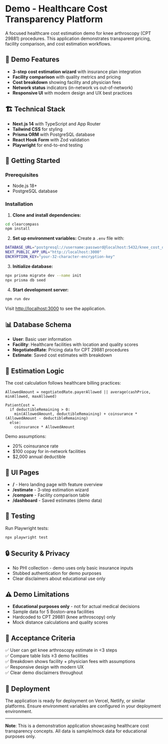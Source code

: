 # Demo - Healthcare Cost Transparency Platform

A focused healthcare cost estimation demo for knee arthroscopy (CPT 29881) procedures. This application demonstrates transparent pricing, facility comparison, and cost estimation workflows.

## 🎯 Demo Features

- **3-step cost estimation wizard** with insurance plan integration
- **Facility comparison** with quality metrics and pricing
- **Cost breakdown** showing facility and physician fees
- **Network status** indicators (in-network vs out-of-network)
- **Responsive UI** with modern design and UX best practices

## 🏗️ Technical Stack

- **Next.js 14** with TypeScript and App Router
- **Tailwind CSS** for styling
- **Prisma ORM** with PostgreSQL database
- **React Hook Form** with Zod validation
- **Playwright** for end-to-end testing

## 🚀 Getting Started

### Prerequisites

- Node.js 18+ 
- PostgreSQL database

### Installation

1. **Clone and install dependencies:**
```bash
cd clearcompass
npm install
```

2. **Set up environment variables:**
Create a `.env` file with:
```bash
DATABASE_URL="postgresql://username:password@localhost:5432/knee_cost_demo"
NEXT_PUBLIC_APP_URL="http://localhost:3000"
ENCRYPTION_KEY="your-32-character-encryption-key"
```

3. **Initialize database:**
```bash
npx prisma migrate dev --name init
npx prisma db seed
```

4. **Start development server:**
```bash
npm run dev
```

Visit [http://localhost:3000](http://localhost:3000) to see the application.

## 📊 Database Schema

- **User**: Basic user information
- **Facility**: Healthcare facilities with location and quality scores
- **NegotiatedRate**: Pricing data for CPT 29881 procedures
- **Estimate**: Saved cost estimates with breakdown

## 🧮 Estimation Logic

The cost calculation follows healthcare billing practices:

```
AllowedAmount = negotiatedRate.payerAllowed || average(cashPrice, minAllowed, maxAllowed)

PatientCost = 
  if deductibleRemaining > 0:
    min(AllowedAmount, deductibleRemaining) + coinsurance * (AllowedAmount - deductibleRemaining)
  else: 
    coinsurance * AllowedAmount
```

Demo assumptions:
- 20% coinsurance rate
- $100 copay for in-network facilities
- $2,000 annual deductible

## 🎨 UI Pages

- **/** - Hero landing page with feature overview
- **/estimate** - 3-step estimation wizard
- **/compare** - Facility comparison table
- **/dashboard** - Saved estimates (demo data)

## 🧪 Testing

Run Playwright tests:
```bash
npx playwright test
```

## 🔒 Security & Privacy

- No PHI collection - demo uses only basic insurance inputs
- Stubbed authentication for demo purposes
- Clear disclaimers about educational use only

## ⚠️ Demo Limitations

- **Educational purposes only** - not for actual medical decisions
- Sample data for 5 Boston-area facilities
- Hardcoded to CPT 29881 (knee arthroscopy) only
- Mock distance calculations and quality scores

## 📝 Acceptance Criteria

✅ User can get knee arthroscopy estimate in <3 steps  
✅ Compare table lists ≥3 demo facilities  
✅ Breakdown shows facility + physician fees with assumptions  
✅ Responsive design with modern UX  
✅ Clear demo disclaimers throughout

## 🚀 Deployment

The application is ready for deployment on Vercel, Netlify, or similar platforms. Ensure environment variables are configured in your deployment environment.

---

**Note**: This is a demonstration application showcasing healthcare cost transparency concepts. All data is sample/mock data for educational purposes only.
